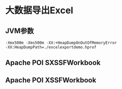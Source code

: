 # 大数据导出Excel

## JVM参数
```text
-Xmx500m -Xms500m -XX:+HeapDumpOnOutOfMemoryError
-XX:HeapDumpPath=./excelexportdemo.hprof
```

## Apache POI SXSSFWorkbook

## Apache POI XSSFWorkbook



